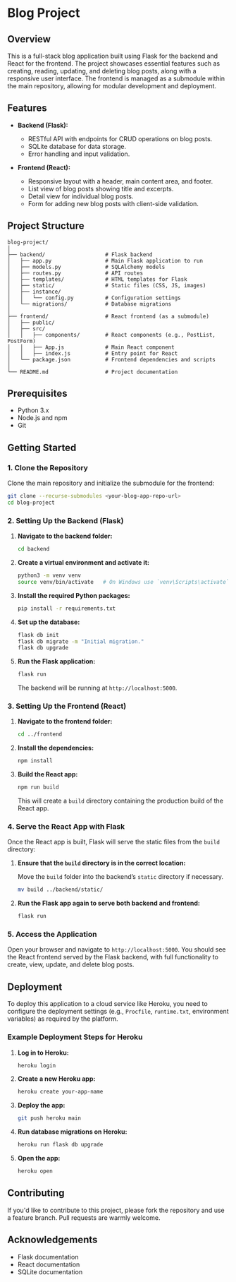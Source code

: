 # Blog Project

## Overview

This is a full-stack blog application built using Flask for the backend and React for the frontend. The project showcases essential features such as creating, reading, updating, and deleting blog posts, along with a responsive user interface. The frontend is managed as a submodule within the main repository, allowing for modular development and deployment.

## Features

- **Backend (Flask):**
  - RESTful API with endpoints for CRUD operations on blog posts.
  - SQLite database for data storage.
  - Error handling and input validation.

- **Frontend (React):**
  - Responsive layout with a header, main content area, and footer.
  - List view of blog posts showing title and excerpts.
  - Detail view for individual blog posts.
  - Form for adding new blog posts with client-side validation.

## Project Structure

```
blog-project/
│
├── backend/                   # Flask backend
│   ├── app.py                 # Main Flask application to run
│   ├── models.py              # SQLAlchemy models
│   ├── routes.py              # API routes
│   ├── templates/             # HTML templates for Flask
│   ├── static/                # Static files (CSS, JS, images)
│   ├── instance/
│   │   └── config.py          # Configuration settings
│   └── migrations/            # Database migrations
│
├── frontend/                  # React frontend (as a submodule)
│   ├── public/
│   ├── src/
│   │   ├── components/        # React components (e.g., PostList, PostForm)
│   │   ├── App.js             # Main React component
│   │   ├── index.js           # Entry point for React
│   └── package.json           # Frontend dependencies and scripts
│
└── README.md                  # Project documentation
```

## Prerequisites

- Python 3.x
- Node.js and npm
- Git

## Getting Started

### 1. Clone the Repository

Clone the main repository and initialize the submodule for the frontend:

```bash
git clone --recurse-submodules <your-blog-app-repo-url>
cd blog-project
```

### 2. Setting Up the Backend (Flask)

1. **Navigate to the backend folder:**

   ```bash
   cd backend
   ```

2. **Create a virtual environment and activate it:**

   ```bash
   python3 -m venv venv
   source venv/bin/activate   # On Windows use `venv\Scripts\activate`
   ```

3. **Install the required Python packages:**

   ```bash
   pip install -r requirements.txt
   ```

4. **Set up the database:**

   ```bash
   flask db init
   flask db migrate -m "Initial migration."
   flask db upgrade
   ```

5. **Run the Flask application:**

   ```bash
   flask run
   ```

   The backend will be running at `http://localhost:5000`.

### 3. Setting Up the Frontend (React)

1. **Navigate to the frontend folder:**

   ```bash
   cd ../frontend
   ```

2. **Install the dependencies:**

   ```bash
   npm install
   ```

3. **Build the React app:**

   ```bash
   npm run build
   ```

   This will create a `build` directory containing the production build of the React app.

### 4. Serve the React App with Flask

Once the React app is built, Flask will serve the static files from the `build` directory:

1. **Ensure that the `build` directory is in the correct location:**

   Move the `build` folder into the backend’s `static` directory if necessary.

   ```bash
   mv build ../backend/static/
   ```

2. **Run the Flask app again to serve both backend and frontend:**

   ```bash
   flask run
   ```

### 5. Access the Application

Open your browser and navigate to `http://localhost:5000`. You should see the React frontend served by the Flask backend, with full functionality to create, view, update, and delete blog posts.

## Deployment

To deploy this application to a cloud service like Heroku, you need to configure the deployment settings (e.g., `Procfile`, `runtime.txt`, environment variables) as required by the platform.

### Example Deployment Steps for Heroku

1. **Log in to Heroku:**

   ```bash
   heroku login
   ```

2. **Create a new Heroku app:**

   ```bash
   heroku create your-app-name
   ```

3. **Deploy the app:**

   ```bash
   git push heroku main
   ```

4. **Run database migrations on Heroku:**

   ```bash
   heroku run flask db upgrade
   ```

5. **Open the app:**

   ```bash
   heroku open
   ```

## Contributing

If you'd like to contribute to this project, please fork the repository and use a feature branch. Pull requests are warmly welcome.

## Acknowledgements

- Flask documentation
- React documentation
- SQLite documentation
